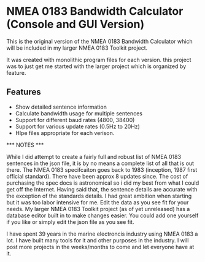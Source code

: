 # NMEA 0183 Bandwidth Calculator (Console and GUI Version)

This is the original version of the NMEA 0183 Bandwidth Calculator which will be included in my larger NMEA 0183 Toolkit project. 

It was created with monolithic program files for each version. this project was to just get me started with the larger project which is organized by feature.

## Features

- Show detailed sentence information
- Calculate bandwidth usage for multiple sentences
- Support for different baud rates (4800, 38400)
- Support for various update rates (0.5Hz to 20Hz)
- Hlpe files appropriate for each verison.


*** NOTES ***

While I did attempt to create a fairly full and robust list of NMEA 0183 sentences in the json file, it is by no means a complete list of all that is out there.
The NMEA 0183 specifcaiton goes back to 1983 (inception, 1987 first official standard). There have been approx 8 updates since. 
The cost of purchasing the spec docs is astronomical so i did my best from what I could get off the Internet.
Having said that, the sentence details are accurate with the exception of the standards details. I had great ambition when starting but it was too labor intensive for me.
Edit the data as you see fit for your needs. My larger NMEA 0183 Toolkit project (as of yet unreleased) has a database editor built in to make changes easier.
You could add one yourself if you like or simply edit the json file as you see fit.

I have spent 39 years in the marine electroncis industry using NMEA 0183 a lot. I have built many tools for it and other purposes in the industry.
I will post more projects in the weeks/months to come and let everyone have at it.
